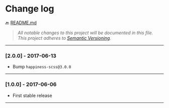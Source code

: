 # Change log

:back: [README.md](./README.md)

> _All notable changes to this project will be documented in this file._  
> _This project adheres to [Semantic Versioning](http://semver.org/)._

---

### [2.0.0] - 2017-06-13

- Bump `happiness-scss@3.0.0`

---

### [1.0.0] - 2017-06-06

- First stable release

---
